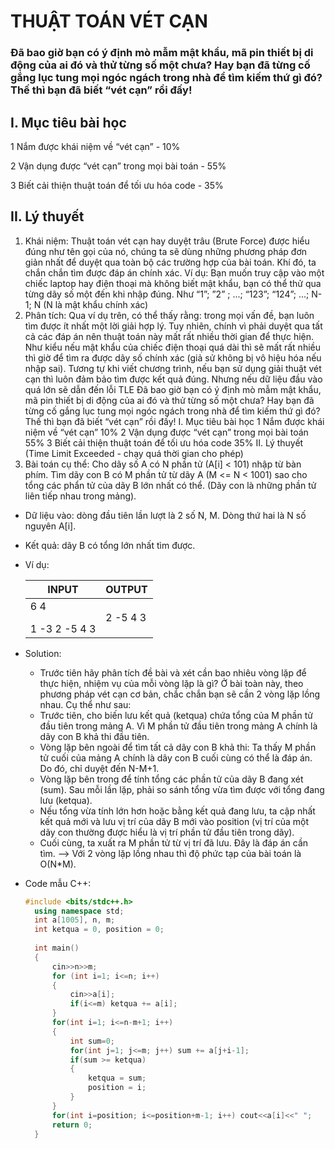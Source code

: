 # THUẬT TOÁN VÉT CẠN
### Đã bao giờ bạn có ý định mò mẫm mật khẩu, mã pin thiết bị di động của ai đó và thử từng số một chưa? Hay bạn đã từng cố gắng lục tung mọi ngóc ngách trong nhà để tìm kiếm thứ gì đó? Thế thì bạn đã biết “vét cạn” rồi đấy!
## **I. Mục tiêu bài học**
1 Nắm được khái niệm về “vét cạn” - 10%</p>
2 Vận dụng được “vét cạn” trong mọi bài toán - 55%</p>
3 Biết cải thiện thuật toán để tối ưu hóa code - 35%</p>
## **II. Lý thuyết**
1. Khái niệm:
Thuật toán vét cạn hay duyệt trâu (Brute Force) được hiểu đúng như tên gọi của
nó, chúng ta sẽ dùng những phương pháp đơn giản nhất để duyệt qua toàn bộ các
trường hợp của bài toán. Khí đó, ta chắn chắn tìm được đáp án chính xác.
Ví dụ: Bạn muốn truy cập vào một chiếc laptop hay điện thoại mà không biết
mật khẩu, bạn có thể thử qua từng dãy số một đến khi nhập đúng. Như “1”; ”2” ; ...;
“123”; “124”; ...; N-1; N (N là mật khẩu chính xác)
2. Phân tích:
Qua ví dụ trên, có thể thấy rằng: trong mọi vấn đề, bạn luôn tìm được ít nhất
một lời giải hợp lý. Tuy nhiên, chính vì phải duyệt qua tất cả các đáp án nên thuật
toán này mất rất nhiều thời gian để thực hiện. Như kiểu nếu mật khẩu của chiếc
điện thoại quá dài thì sẽ mất rất nhiều thì giờ để tìm ra được dãy số chính xác (giả
sử không bị vô hiệu hóa nếu nhập sai).
Tương tự khi viết chương trình, nếu bạn sử dụng giải thuật vét cạn thì luôn đảm
bảo tìm được kết quả đúng. Nhưng nếu dữ liệu đầu vào quá lớn sẽ dẫn đến lỗi TLE
Đã bao giờ bạn có ý định mò mẫm mật khẩu, mã pin thiết bị di động của ai đó và
thử từng số một chưa? Hay bạn đã từng cố gắng lục tung mọi ngóc ngách trong
nhà để tìm kiếm thứ gì đó? Thế thì bạn đã biết “vét cạn” rồi đấy!
I. Mục tiêu bài học
1 Nắm được khái niệm về “vét cạn” 10%
2 Vận dụng được “vét cạn” trong mọi bài toán 55%
3 Biết cải thiện thuật toán để tối ưu hóa code 35%
II. Lý thuyết
(Time Limit Exceeded - chạy quá thời gian cho phép)
3. Bài toán cụ thể:
Cho dãy số A có N phần tử (A[i] < 101) nhập từ bàn phím. Tìm dãy con B có M
phần tử từ dãy A (M <= N < 1001) sao cho tổng các phẩn tử của dãy B lớn nhất có
thể. (Dãy con là những phần tử liên tiếp nhau trong mảng).
- Dữ liệu vào: dòng đầu tiên lần lượt là 2 số N, M. Dòng thứ hai là N số nguyên A[i].
- Kết quả: dãy B có tổng lớn nhất tìm được.
- Ví dụ:</p>
    
    | INPUT         | OUTPUT        |
    | ------------- | ------------- |
    | 6 4</p> 1 -3 2 -5 4 3 | 2 -5 4 3      |
- Solution:
  + Trước tiên hãy phân tích đề bài và xét cần bao nhiêu vòng lặp để thực hiện,
  nhiệm vụ của mỗi vòng lặp là gì?
  Ở bài toàn này, theo phương pháp vét cạn cơ bản, chắc chắn bạn sẽ cần 2 vòng
  lặp lồng nhau. Cụ thể như sau:
  + Trước tiên, cho biến lưu kết quả (ketqua) chứa tổng của M phần tử đầu tiên
  trong mảng A. Vì M phần tử đầu tiên trong mảng A chính là dãy con B khả thi
  đầu tiên.
  + Vòng lặp bên ngoài để tìm tất cả dãy con B khả thi: Ta thấy M phần tử cuối
  của mảng A chính là dãy con B cuối cùng có thể là đáp án. Do đó, chỉ duyệt đến
  N-M+1.
  + Vòng lặp bên trong để tính tổng các phần tử của dãy B đang xét (sum). Sau
  mỗi lần lặp, phải so sánh tổng vừa tìm được với tổng đang lưu (ketqua).
  + Nếu tổng vừa tính lớn hơn hoặc bằng kết quả đang lưu, ta cập nhất kết quả
  mới và lưu vị trí của dãy B mới vào position (vị trí của một dãy con thường được
  hiểu là vị trí phần tử đầu tiên trong dãy).
  + Cuối cùng, ta xuất ra M phần tử từ vị trí đã lưu. Đây là đáp án cần tìm.
  ⟶ Với 2 vòng lặp lồng nhau thì độ phức tạp của bài toán là O(N*M).
- Code mẫu C++:
  ```c++
  #include <bits/stdc++.h>
    using namespace std;
    int a[1005], n, m;
    int ketqua = 0, position = 0;
    
    int main() 
    {
        cin>>n>>m;
        for (int i=1; i<=n; i++) 
        {
            cin>>a[i];
            if(i<=m) ketqua += a[i];
        }
        for(int i=1; i<=n-m+1; i++)
        {
            int sum=0;
            for(int j=1; j<=m; j++) sum += a[j+i-1];
            if(sum >= ketqua)
            {
                ketqua = sum;
                position = i;
            }
        }
        for(int i=position; i<=position+m-1; i++) cout<<a[i]<<" ";
        return 0;
    }

